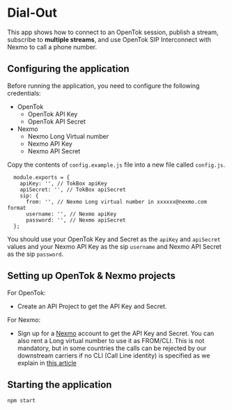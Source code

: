 # Dial-Out

  This app shows how to connect to an OpenTok session, publish a stream, subscribe to **multiple streams**, and use OpenTok SIP Interconnect with Nexmo to call a phone number.

## Configuring the application

Before running the application, you need to configure the following credentials:
  * OpenTok
    * OpenTok API Key
    * OpenTok API Secret
  * Nexmo
    * Nexmo Long Virtual number
    * Nexmo API Key
    * Nexmo API Secret

Copy the contents of `config.example.js` file into a new file called `config.js`.  

```
  module.exports = {
    apiKey: '', // TokBox apiKey
    apiSecret: '', // TokBox apiSecret
    sip: {
      from: '', // Nexmo Long virtual number in xxxxxx@nexmo.com format
      username: '', // Nexmo apiKey
      password: '', // Nexmo apiSecret
  };
```

You should use your OpenTok Key and Secret as the `apiKey` and `apiSecret` values and your Nexmo API Key as the sip `username` and Nexmo API Secret as the sip `password`.

## Setting up OpenTok & Nexmo projects
  For OpenTok:
  * Create an API Project to get the API Key and Secret.

  For Nexmo:
  * Sign up for a [Nexmo](https://www.nexmo.com/) account to get the API Key and Secret. You can also rent a Long virtual number to use it as FROM/CLI. This is not mandatory, but in some countries the calls can be rejected by our downstream carriers if no CLI (Call Line identity) is specified as we explain in [this article](https://help.nexmo.com/hc/en-us/articles/204015273-Does-Nexmo-support-CLI-Caller-ID-for-my-voice-calls-#:~:text=When%20using%20any%20of%20the,as%20your%20CLI%2FCaller%20ID.&text=CLI%20for%20in%2Dcountry%20originating,all%20of%20our%20virtual%20numbers.)

## Starting the application
`npm start`
